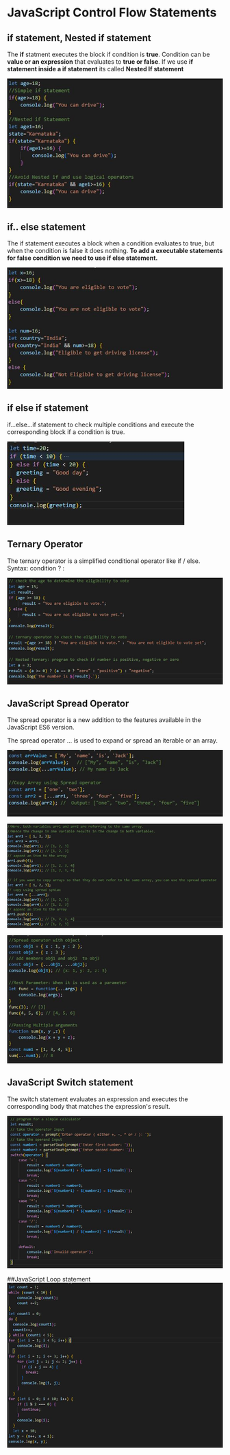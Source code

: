 # JavaScript Control Flow Statements

## if statement, Nested if statement
The **if** statment executes the block if condition is **true**.
Condition can be **value or an expression** that evaluates to **true or false**.
If we use **if statement inside a if statement** its called **Nested If statement**

![outcome](./01.JPG)


## if.. else statement
The if statement executes a block when a condition evaluates to true, but when the condition is false it does nothing. **To add a executable statements for false condition we need to use if else statement.**

![outcome](./02.JPG)


## if else if statement
if...else...if statement to check multiple conditions and execute the corresponding block if a condition is true.

![outcome](./03.JPG)

## Ternary Operator
The ternary operator is a simplified conditional operator like if / else.
Syntax: condition ? <expression if true> : <expression if false>

![outcome](./04.JPG)

## JavaScript Spread Operator
The spread operator is a new addition to the features available in the JavaScript ES6 version.

The spread operator ... is used to expand or spread an iterable or an array.

![outcome](./05.JPG)

![outcome](./06.JPG)

![outcome](./07.JPG)

## JavaScript Switch statement
The switch statement evaluates an expression and executes the corresponding body that matches the expression's result.

![outcome](./08.JPG)

##JavaScript Loop statement
![outcome](./09.JPG)





